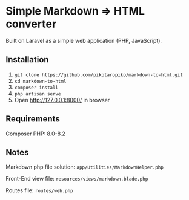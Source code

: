 # Simple Markdown => HTML converter

Built on Laravel as a simple web application (PHP, JavaScript).

## Installation

1. `git clone https://github.com/pikotaropiko/markdown-to-html.git`
2. `cd markdown-to-html`
3. `composer install`
4. `php artisan serve`
5. Open http://127.0.0.1:8000/ in browser

## Requirements

Composer
PHP: 8.0-8.2

## Notes

Markdown php file solution: `app/Utilities/MarkdownHelper.php` 

Front-End view file: `resources/views/markdown.blade.php`

Routes file: `routes/web.php`


